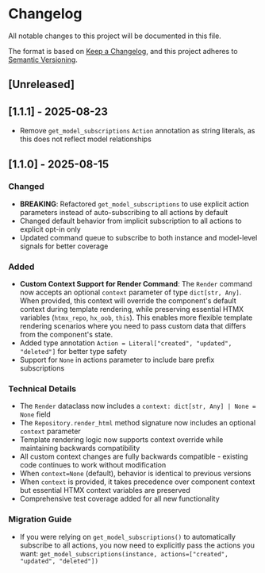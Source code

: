 # Changelog

All notable changes to this project will be documented in this file.

The format is based on [Keep a Changelog](https://keepachangelog.com/en/1.0.0/),
and this project adheres to [Semantic Versioning](https://semver.org/spec/v2.0.0.html).

## [Unreleased]

## [1.1.1] - 2025-08-23

- Remove `get_model_subscriptions` `Action` annotation as string literals, as this does not reflect model relationships

## [1.1.0] - 2025-08-15

### Changed
- **BREAKING**: Refactored `get_model_subscriptions` to use explicit action parameters instead of auto-subscribing to all actions by default
- Changed default behavior from implicit subscription to all actions to explicit opt-in only
- Updated command queue to subscribe to both instance and model-level signals for better coverage

### Added
- **Custom Context Support for Render Command**: The `Render` command now accepts an optional `context` parameter of type `dict[str, Any]`. When provided, this context will override the component's default context during template rendering, while preserving essential HTMX variables (`htmx_repo`, `hx_oob`, `this`). This enables more flexible template rendering scenarios where you need to pass custom data that differs from the component's state.
- Added type annotation `Action = Literal["created", "updated", "deleted"]` for better type safety
- Support for `None` in actions parameter to include bare prefix subscriptions

### Technical Details
- The `Render` dataclass now includes a `context: dict[str, Any] | None = None` field  
- The `Repository.render_html` method signature now includes an optional `context` parameter
- Template rendering logic now supports context override while maintaining backwards compatibility
- All custom context changes are fully backwards compatible - existing code continues to work without modification
- When `context=None` (default), behavior is identical to previous versions
- When `context` is provided, it takes precedence over component context but essential HTMX context variables are preserved
- Comprehensive test coverage added for all new functionality

### Migration Guide
- If you were relying on `get_model_subscriptions()` to automatically subscribe to all actions, you now need to explicitly pass the actions you want: `get_model_subscriptions(instance, actions=["created", "updated", "deleted"])`
